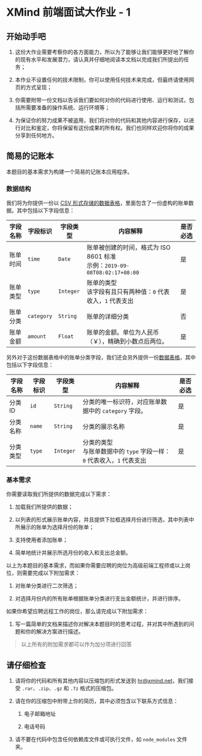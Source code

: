 # XMind 前端面试大作业 - 1

## 开始动手吧

1. 这份大作业需要考察你的各方面能力，所以为了能够让我们能够更好地了解你的现有水平和发展潜力，请认真并仔细地阅读本文档以完成我们所提出的任务；

2. 本作业不设置任何的技术限制，你可以使用任何技术来完成，但最终请使用网页的方式呈现；

3. 你需要附带一份文档以告诉我们要如何对你的代码进行使用、运行和测试，包括所需要准备的操作系统、运行环境等；

4. 为保证你的努力成果不被盗用，我们将对你的代码和其他内容进行保存，以进行对比和鉴定，你将保留有这份成果的所有权。我们也同样欢迎你将你的成果分享到任何地方。

## 简易的记账本

本题目的基本需求为构建一个简易的记账本应用程序。

### 数据结构

我们将为你提供一份以 [CSV 形式存储的数据表格](bill.csv)，里面包含了一份虚构的账单数据。其中包括以下字段信息：

| 字段名称 | 字段标识       | 字段类型      | 内容解释                                                        | 是否必选 |
| ---- | ---------- | --------- | ----------------------------------------------------------- | ---- |
| 账单时间 | `time`     | `Date`    | 账单被创建的时间，格式为 ISO 8601 标准<br/>示例：`2019-09-08T08:02:17+08:00` | 是    |
| 账单类型 | `type`     | `Integer` | 账单的类型<br/>该字段有且只有两种值：`0` 代表收入，`1` 代表支出                      | 是    |
| 账单分类 | `category` | `String`  | 账单的详细分类                                                     | 否    |
| 账单金额 | `amount`   | `Float`   | 账单的金额。单位为人民币（￥），精确到小数点后两位。                                  | 是    |

另外对于这份数据表格中的账单分类字段，我们还会另外提供一份[数据表格](categories.csv)，其中包括以下字段信息：

| 字段名称  | 字段标识   | 字段类型      | 内容解释                                            | 是否必选 |
| ----- | ------ | --------- | ----------------------------------------------- | ---- |
| 分类 ID | `id`   | `String`  | 分类的唯一标识符，对应账单数据中的 `category` 字段。                | 是    |
| 分类名称  | `name` | `String`  | 分类的展示名称                                         | 是    |
| 分类类型  | `type` | `Integer` | 分类的类型<br/>与账单数据中的 `type` 字段一样：`0` 代表收入，`1` 代表支出 | 是    |

### 基本需求

你需要读取我们所提供的数据完成以下需求：

1. 加载我们所提供的数据；

2. 以列表的形式展示账单内容，并且提供下拉框选择月份进行筛选，其中列表中所展示的账单为选择月份的账单；

3. 支持使用者添加账单；

4. 简单地统计并展示所选月份的收入和支出总金额。

以上为本题目的基本需求，而如果你需要应聘的岗位为高级前端工程师或以上岗位，则需要完成以下附加需求：

1. 对账单分类进行二次筛选；

2. 对选择月份内的所有账单根据账单分类进行支出金额统计，并进行排序。

如果你希望应聘远程工作的岗位，那么请完成以下附加需求：

1. 写一篇简单的文档来描述你对解决本题目时的思考过程，并对其中所遇到的问题和你的解决方案进行描述。

> 以上所有的附加需求都可以作为加分项进行回答

## 请仔细检查

1. 请将你的代码和所有其他内容以压缩包的形式发送到 [hr@xmind.net](mailto:hr@xmind.net)，我们接受 `.rar`、`.zip`、`.gz` 和 `.7z` 格式的压缩包。

2. 请在你的压缩包中附带上你的简历，其中必须包含以下联系方式信息：
   
   1. 电子邮箱地址
   
   2. 电话号码

3. 请不要在代码中包含任何依赖库文件或可执行文件，如 `node_modules` 文件夹。
